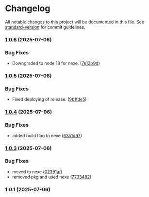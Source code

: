 # Changelog

All notable changes to this project will be documented in this file. See [standard-version](https://github.com/conventional-changelog/standard-version) for commit guidelines.

### [1.0.6](https://github.com/thevalidcode/validstart/compare/v1.0.5...v1.0.6) (2025-07-06)


### Bug Fixes

* Downgraded to node 18 for nexe. ([7e12b9d](https://github.com/thevalidcode/validstart/commit/7e12b9d1080935ee7366927b80a14dae2d931273))

### [1.0.5](https://github.com/thevalidcode/validstart/compare/v1.0.4...v1.0.5) (2025-07-06)


### Bug Fixes

* Fixed deploying of release. ([9b1fde5](https://github.com/thevalidcode/validstart/commit/9b1fde5bd85c07acaf48a3c4553146f2adcd2a22))

### [1.0.4](https://github.com/thevalidcode/validstart/compare/v1.0.3...v1.0.4) (2025-07-06)


### Bug Fixes

* added build flag to nexe ([6351d97](https://github.com/thevalidcode/validstart/commit/6351d970041e97ecd5904a87989b5d1cd83b33ef))

### [1.0.3](https://github.com/thevalidcode/validstart/compare/v1.0.1...v1.0.3) (2025-07-06)


### Bug Fixes

* moved to nexe ([02391af](https://github.com/thevalidcode/validstart/commit/02391af5f48eed200ccec7b9b811df2abe329177))
* removed pkg and used nexe ([7733482](https://github.com/thevalidcode/validstart/commit/7733482260bd3d2a035394f0d82f821d6dff0132))

### 1.0.1 (2025-07-06)
